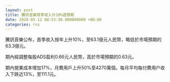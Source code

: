 ```yaml
---
layout: post
title: 騰訊音樂首季收入升10%遜預期
date: 2020-05-12 08:53:56.000000000 +08:00
categories: rss
---
```


騰訊音樂公布，首季收入按年上升10%，至63.1億元人民幣，略低於市場預期的63.3億元。

期內經調整每股ADS盈利0.66元人民幣，高於市場預期的0.63元。

期內營業成本增加17%，月費用戶上升50%至4270萬個。每月平均每付費用户收入下跌近13%，至111.1元。
